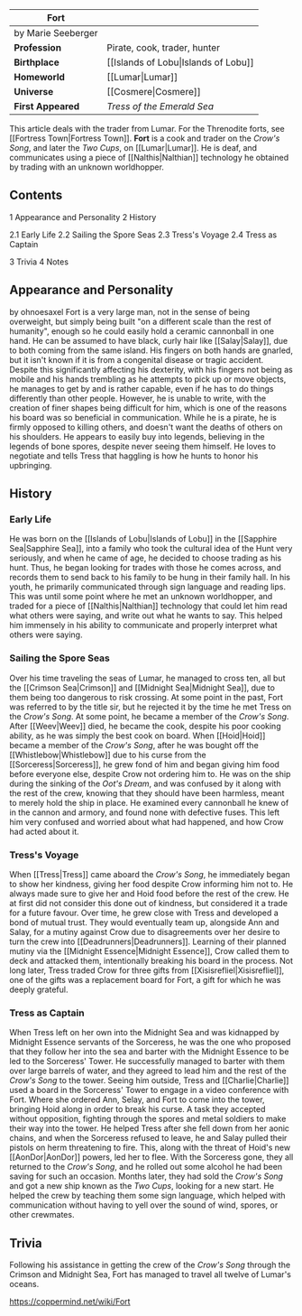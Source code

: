 | **Fort**            |                                      |
| ------------------- | ------------------------------------ |
| by  Marie Seeberger |                                      |
| **Profession**      | Pirate, cook, trader, hunter         |
| **Birthplace**      | [[Islands of Lobu\|Islands of Lobu]] |
| **Homeworld**       | [[Lumar\|Lumar]]                     |
| **Universe**        | [[Cosmere\|Cosmere]]                 |
| **First Appeared**  | *Tress of the Emerald Sea*           |

This article deals with the trader from Lumar. For the Threnodite forts, see [[Fortress Town\|Fortress Town]].
**Fort** is a cook and trader on the *Crow's Song*, and later the *Two Cups*, on [[Lumar\|Lumar]]. He is deaf, and communicates using a piece of [[Nalthis\|Nalthian]] technology he obtained by trading with an unknown worldhopper.

## Contents

1 Appearance and Personality
2 History

2.1 Early Life
2.2 Sailing the Spore Seas
2.3 Tress's Voyage
2.4 Tress as Captain


3 Trivia
4 Notes


## Appearance and Personality
 by  ohnoesaxel Fort is a very large man, not in the sense of being overweight, but simply being built "on a different scale than the rest of humanity", enough so he could easily hold a ceramic cannonball in one hand. He can be assumed to have black, curly hair like [[Salay\|Salay]], due to both coming from the same island.
His fingers on both hands are gnarled, but it isn't known if it is from a congenital disease or tragic accident. Despite this significantly affecting his dexterity, with his fingers not being as mobile and his hands trembling as he attempts to pick up or move objects, he manages to get by and is rather capable, even if he has to do things differently than other people. However, he is unable to write, with the creation of finer shapes being difficult for him, which is one of the reasons his board was so beneficial in communication.
While he is a pirate, he is firmly opposed to killing others, and doesn't want the deaths of others on his shoulders.
He appears to easily buy into legends, believing in the legends of bone spores, despite never seeing them himself.
He loves to negotiate and tells Tress that haggling is how he hunts to honor his upbringing.

## History
### Early Life
He was born on the [[Islands of Lobu\|Islands of Lobu]] in the [[Sapphire Sea\|Sapphire Sea]], into a family who took the cultural idea of the Hunt very seriously, and when he came of age, he decided to choose trading as his hunt. Thus, he began looking for trades with those he comes across, and records them to send back to his family to be hung in their family hall.
In his youth, he primarily communicated through sign language and reading lips. This was until some point where he met an unknown worldhopper, and traded for a piece of [[Nalthis\|Nalthian]] technology that could let him read what others were saying, and write out what he wants to say. This helped him immensely in his ability to communicate and properly interpret what others were saying.

### Sailing the Spore Seas
Over his time traveling the seas of Lumar, he managed to cross ten, all but the [[Crimson Sea\|Crimson]] and [[Midnight Sea\|Midnight Sea]], due to them being too dangerous to risk crossing. At some point in the past, Fort was referred to by the title sir, but he rejected it by the time he met Tress on the *Crow's Song*. At some point, he became a member of the *Crow's Song*. After [[Weev\|Weev]] died, he became the cook, despite his poor cooking ability, as he was simply the best cook on board.
When [[Hoid\|Hoid]] became a member of the *Crow's Song*, after he was bought off the [[Whistlebow\|Whistlebow]] due to his curse from the [[Sorceress\|Sorceress]], he grew fond of him and began giving him food before everyone else, despite Crow not ordering him to.
He was on the ship during the sinking of the *Oot's Dream*, and was confused by it along with the rest of the crew, knowing that they should have been harmless, meant to merely hold the ship in place. He examined every cannonball he knew of in the cannon and armory, and found none with defective fuses. This left him very confused and worried about what had happened, and how Crow had acted about it.

### Tress's Voyage
When [[Tress\|Tress]] came aboard the *Crow's Song*, he immediately began to show her kindness, giving her food despite Crow informing him not to. He always made sure to give her and Hoid food before the rest of the crew. He at first did not consider this done out of kindness, but considered it a trade for a future favour. Over time, he grew close with Tress and developed a bond of mutual trust. They would eventually team up, alongside Ann and Salay, for a mutiny against Crow due to disagreements over her desire to turn the crew into [[Deadrunners\|Deadrunners]]. Learning of their planned mutiny via the [[Midnight Essence\|Midnight Essence]], Crow called them to deck and attacked them, intentionally breaking his board in the process. Not long later, Tress traded Crow for three gifts from [[Xisisrefliel\|Xisisrefliel]], one of the gifts was a replacement board for Fort, a gift for which he was deeply grateful.

### Tress as Captain
When Tress left on her own into the Midnight Sea and was kidnapped by Midnight Essence servants of the Sorceress, he was the one who proposed that they follow her into the sea and barter with the Midnight Essence to be led to the Sorceress' Tower. He successfully managed to barter with them over large barrels of water, and they agreed to lead him and the rest of the *Crow's Song* to the tower. Seeing him outside, Tress and [[Charlie\|Charlie]] used a board in the Sorceress' Tower to engage in a video conference with Fort. Where she ordered Ann, Selay, and Fort to come into the tower, bringing Hoid along in order to break his curse. A task they accepted without opposition, fighting through the spores and metal soldiers to make their way into the tower.
He helped Tress after she fell down from her aonic chains, and when the Sorceress refused to leave, he and Salay pulled their pistols on herm threatening to fire. This, along with the threat of Hoid's new [[AonDor\|AonDor]] powers, led her to flee. With the Sorceress gone, they all returned to the *Crow's Song*, and he rolled out some alcohol he had been saving for such an occasion.
Months later, they had sold the *Crow's Song* and got a new ship known as the *Two Cups*, looking for a new start. He helped the crew by teaching them some sign language, which helped with communication without having to yell over the sound of wind, spores, or other crewmates.

## Trivia
Following his assistance in getting the crew of the *Crow's Song* through the Crimson and Midnight Sea, Fort has managed to travel all twelve of Lumar's oceans.


https://coppermind.net/wiki/Fort